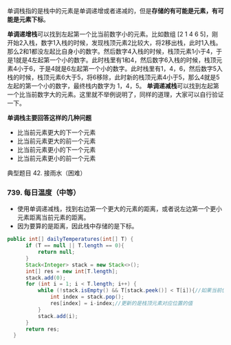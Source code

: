 单调栈指的是栈中的元素是单调递增或者递减的，但是**存储的有可能是元素，有可能是元素下标**。

**单调递增栈**可以找到左起第一个比当前数字小的元素。比如数组 [2 1 4 6 5]，刚开始2入栈，数字1入栈的时候，发现栈顶元素2比较大，将2移出栈，此时1入栈。那么2和1都没左起比自身小的数字。然后数字4入栈的时候，栈顶元素1小于4，于是1就是4左起第一个小的数字。此时栈里有1和4，然后数字6入栈的时候，栈顶元素4小于6，于是4就是6左起第一个小的数字。此时栈里有1，4，6，然后数字5入栈的时候，栈顶元素6大于5，将6移除，此时新的栈顶元素4小于5，那么4就是5左起的第一个小的数字，最终栈内数字为 1，4，5。
**单调递减栈**可以找到左起第一个比当前数字大的元素。这里就不举例说明了，同样的道理，大家可以自行验证一下。

**单调栈主要回答这样的几种问题**
- 比当前元素更大的下一个元素
- 比当前元素更大的前一个元素
- 比当前元素更小的下一个元素
- 比当前元素更小的前一个元素

典型题目
42. 接雨水（困难）


### 739. 每日温度（中等）
- 使用单调递减栈，找到右边第一个更大的元素的距离，或者说左边第一个更小元素距离当前元素的距离。
- 因为要算的是距离，因此栈中存储的是下标。
```java
public int[] dailyTemperatures(int[] T) {
      if (T == null || T.length == 0){
          return null;
      }
      Stack<Integer> stack = new Stack<>();
      int[] res = new int[T.length];
      stack.add(0);
      for (int i = 1; i < T.length; i++) {
          while (!stack.isEmpty() && T[stack.peek()] < T[i]){//如果当前值大于栈顶元素，就出栈，直到找到第一个大于当前元素的值
              int index = stack.pop();
              res[index] = i-index;//更新的是栈顶元素对应位置的值
          }
          stack.add(i);
      }
      return res;
  }
```



